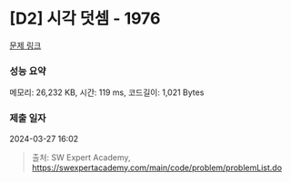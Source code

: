 # [D2] 시각 덧셈 - 1976 

[문제 링크](https://swexpertacademy.com/main/code/problem/problemDetail.do?contestProbId=AV5PttaaAZIDFAUq) 

### 성능 요약

메모리: 26,232 KB, 시간: 119 ms, 코드길이: 1,021 Bytes

### 제출 일자

2024-03-27 16:02



> 출처: SW Expert Academy, https://swexpertacademy.com/main/code/problem/problemList.do